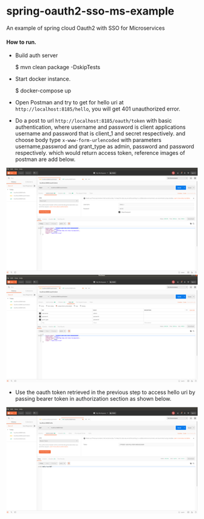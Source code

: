 # spring-oauth2-sso-ms-example
An example of spring cloud Oauth2 with SSO for Microservices


#### How to run.


*   Build auth server

	$ mvn clean package -DskipTests

* Start docker instance.

	$ docker-compose up

* Open Postman and try to get for hello uri at `http://localhost:8185/hello`, you will get 401 unauthorized error.
* Do a post to url `http://localhost:8185/oauth/token` with basic authentication, where username and password is client applications username and password that is client_1 and secret respectively. and choose body type `x-www-form-urlencoded` with parameters username,passwrod and grant_type as admin, password and password respectively. which would return access token, reference images of postman are add below.

![Retrieval of Oauth token](https://github.com/kprasad99/myfirstrepo/blob/master/images/oauth2_authorization.png "Basic Auth section") 
![Retrieval of Oauth token](https://github.com/kprasad99/myfirstrepo/blob/master/images/oauth_body.png "Body section")

* Use the oauth token retrieved in the previous step to access hello uri by passing bearer token in authorization section as shown below.

 ![Retrieval of Oauth token](https://github.com/kprasad99/myfirstrepo/blob/master/images/oauth_get.png "Get request with Bearer token")